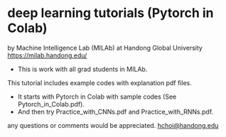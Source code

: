 # deep learning tutorials (Pytorch in Colab)
by Machine Intelligence Lab (MILAb) at Handong Global University
https://milab.handong.edu/ 
- This is work with all grad students in MILAb. 

This tutorial includes example codes with explanation pdf files. 
- It starts with Pytorch in Colab with sample codes (See Pytorch_in_Colab.pdf). 
- And then try Practice_with_CNNs.pdf and Practice_with_RNNs.pdf. 

any questions or comments would be appreciated. hchoi@handong.edu 
